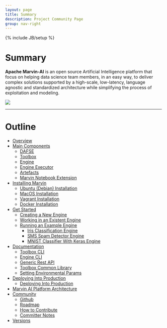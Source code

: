 ```yaml
---
layout: page
title: Summary
description: Project Community Page
group: nav-right
---
```

<!--
{% comment %}
Licensed to the Apache Software Foundation (ASF) under one or more
contributor license agreements.  See the NOTICE file distributed with
this work for additional information regarding copyright ownership.
The ASF licenses this file to you under the Apache License, Version 2.0
(the "License"); you may not use this file except in compliance with
the License.  You may obtain a copy of the License at

http://www.apache.org/licenses/LICENSE-2.0

Unless required by applicable law or agreed to in writing, software
distributed under the License is distributed on an "AS IS" BASIS,
WITHOUT WARRANTIES OR CONDITIONS OF ANY KIND, either express or implied.
See the License for the specific language governing permissions and
limitations under the License.
{% endcomment %}
-->

{% include JB/setup %}

# Summary

**Apache Marvin-AI** is an open source Artificial Intelligence platform that focus on helping data science team members, in an easy way, to deliver complex solutions supported by a high-scale, low-latency, language agnostic and standardized architecture while simplifying the process of exploitation and modeling.

![](/assets/themes/apache/img/logo.png)

----

# Outline

* [Overview](/marvin-platform-book/README)
* [Main Components](/marvin-platform-book/ch1_main_components/overview)
    * [DAFSE](/marvin-platform-book/ch1_main_components/dasfe)
    * [Toolbox](/marvin-platform-book/ch1_main_components/toolbox)
    * [Engine](/marvin-platform-book/ch1_main_components/engine)
    * [Engine Executor](/marvin-platform-book/ch1_main_components/engine_executor)
    * [Artefacts](/marvin-platform-book/ch1_main_components/artefacts)
    * [Marvin Notebook Extension](/marvin-platform-book/ch1_main_components/notebook)
* [Installing Marvin](/marvin-platform-book/ch2_toolbox_installation/overview)
    * [Ubuntu (Debian) Installation](/marvin-platform-book/ch2_toolbox_installation/ubuntu)
    * [MacOS Installation](/marvin-platform-book/ch2_toolbox_installation/mac)
    * [Vagrant Installation](/marvin-platform-book/ch2_toolbox_installation/vagrant)
    * [Docker Installation](/marvin-platform-book/ch2_toolbox_installation/docker)
* [Get Started](/marvin-platform-book/ch3_get_started/overview)
    * [Creating a New Engine](/marvin-platform-book/ch3_get_started/create_engine)
    * [Working in an Existent Engine](/marvin-platform-book/ch3_get_started/existent_engine)
    * [Running an Example Engine](/marvin-platform-book/ch3_get_started/engine_examples)
        * [Iris Classification Engine](/marvin-platform-book/ch3_get_started/iris_engine)
        * [SMS Spam Detector Engine](/marvin-platform-book/ch3_get_started/sms_engine)
        * [MNIST Classifier With Keras Engine](/marvin-platform-book/ch3_get_started/mnist_engine)
* [Documentation](/marvin-platform-book/ch4_documentation/overview)
    * [Toolbox CLI](/marvin-platform-book/ch4_documentation/toolbox_cli)
    * [Engine CLI](/marvin-platform-book/ch4_documentation/engine_cli)
    * [Generic Rest API](/marvin-platform-book/ch4_documentation/generic_rest_api)
    * [Toolbox Common Library](/marvin-platform-book/ch4_documentation/toolbox_common_lib)
    * [Setting Environmental Params](/marvin-platform-book/ch4_documentation/setting_params)
* [Deploying Into Production](/marvin-platform-book/ch5_deploying/overview)
    * [Deploying Into Production](/marvin-platform-book/ch5_deploying/deploying)
* [Marvin AI Platform Architecture](/marvin-platform-book/ch6_platform_architecture/overview)
* [Community](/marvin-platform-book/ch7_community/overview)
    * [Github](/marvin-platform-book/ch7_community/community#github)
    * [Roadmap](/marvin-platform-book/ch7_community/community#roadmap)
    * [How to Contribute](/marvin-platform-book/ch7_community/community#how-to-contribute)
    * [Committer Notes](/marvin-platform-book/ch7_community/committer)
* [Versions](/marvin-platform-book/ch8_versions/overview)
